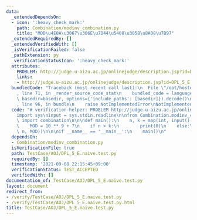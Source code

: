 ```yaml
---
data:
  _extendedDependsOn:
  - icon: ':heavy_check_mark:'
    path: Combination/modinv_combination.py
    title: "MOD\u4E0A\u3067\u306E\u7D44\u5408\u305B\u8A08\u7B97"
  _extendedRequiredBy: []
  _extendedVerifiedWith: []
  _isVerificationFailed: false
  _pathExtension: py
  _verificationStatusIcon: ':heavy_check_mark:'
  attributes:
    PROBLEM: http://judge.u-aizu.ac.jp/onlinejudge/description.jsp?id=DPL_5_E
    links:
    - http://judge.u-aizu.ac.jp/onlinejudge/description.jsp?id=DPL_5_E
  bundledCode: "Traceback (most recent call last):\n  File \"/opt/hostedtoolcache/Python/3.10.1/x64/lib/python3.10/site-packages/onlinejudge_verify/documentation/build.py\"\
    , line 71, in _render_source_code_stat\n    bundled_code = language.bundle(stat.path,\
    \ basedir=basedir, options={'include_paths': [basedir]}).decode()\n  File \"/opt/hostedtoolcache/Python/3.10.1/x64/lib/python3.10/site-packages/onlinejudge_verify/languages/python.py\"\
    , line 96, in bundle\n    raise NotImplementedError\nNotImplementedError\n"
  code: "# verification-helper: PROBLEM http://judge.u-aizu.ac.jp/onlinejudge/description.jsp?id=DPL_5_E\n\
    import sys\ninput = sys.stdin.readline\n\nfrom Combination.modinv_combination\
    \ import combination\n\n\ndef main():\n    n, k = map(int, input().split())\n\
    \    MOD = 10 ** 9 + 7\n    if n > k:\n        print(0)\n    else:\n        print(combination(k,\
    \ n, MOD))\n\n\nif __name__ == '__main__':\n    main()\n"
  dependsOn:
  - Combination/modinv_combination.py
  isVerificationFile: true
  path: TestCase/AOJ/DPL_5_E.naive.test.py
  requiredBy: []
  timestamp: '2021-09-08 22:15:45+09:00'
  verificationStatus: TEST_ACCEPTED
  verifiedWith: []
documentation_of: TestCase/AOJ/DPL_5_E.naive.test.py
layout: document
redirect_from:
- /verify/TestCase/AOJ/DPL_5_E.naive.test.py
- /verify/TestCase/AOJ/DPL_5_E.naive.test.py.html
title: TestCase/AOJ/DPL_5_E.naive.test.py
---
```

